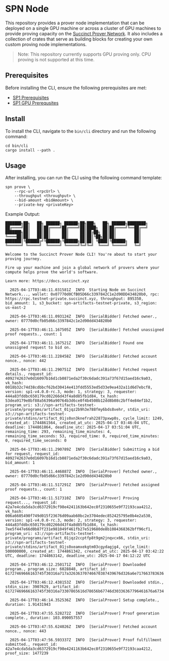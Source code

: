 # SPN Node

This repository provides a prover node implementation that can be deployed on a single GPU machine 
or across a cluster of GPU machines to provide proving capacity on the [Succinct Prover Network](https://docs.succinct.xyz/docs/network/introduction). It 
also includes a collection of crates that serve as building blocks for creating your own custom 
proving node implementations.

> Note: This repository currently supports GPU proving only. CPU proving is not supported at this time.

## Prerequisites

Before installing the CLI, ensure the following prerequisites are met:

- [SP1 Prerequisites](https://docs.succinct.xyz/docs/sp1/getting-started/install)
- [SP1 GPU Prerequsites](https://docs.succinct.xyz/docs/sp1/generating-proofs/hardware-acceleration)

## Install

To install the CLI, navigate to the `bin/cli` directory and run the following command:

```
cd bin/cli
cargo install --path .
```

## Usage

After installing, you can run the CLI using the following command template:

```
spn prove \
    --rpc-url <rpcUrl> \
    --throughput <throughput> \
    --bid-amount <bidAmount> \
    --private-key <privateKey>
```

Example Output:
```
███████╗██╗   ██╗ ██████╗ ██████╗██╗███╗   ██╗ ██████╗████████╗
██╔════╝██║   ██║██╔════╝██╔════╝██║████╗  ██║██╔════╝╚══██╔══╝
███████╗██║   ██║██║     ██║     ██║██╔██╗ ██║██║        ██║   
╚════██║██║   ██║██║     ██║     ██║██║╚██╗██║██║        ██║   
███████║╚██████╔╝╚██████╗╚██████╗██║██║ ╚████║╚██████╗   ██║   
╚══════╝ ╚═════╝  ╚═════╝ ╚═════╝╚═╝╚═╝  ╚═══╝ ╚═════╝   ╚═╝   

Welcome to the Succinct Prover Node CLI! You're about to start your proving journey.

Fire up your machine and join a global network of provers where your compute helps prove the world's software. 

Learn more: https://docs.succinct.xyz

  2025-04-17T03:46:11.031581Z  INFO  Starting Node on Succinct Network..., wallet: 0x07770d0CfB05D66c3397842C1e2d90DD434820b0, rpc: https://rpc.testnet-private.succinct.xyz, throughput: 895350, bid_amount: 1, s3_bucket: spn-artifacts-testnet-private, s3_region: us-east-2

  2025-04-17T03:46:11.093124Z  INFO  [SerialBidder] Fetched owner., owner: 07770d0cfb05d66c3397842c1e2d90dd434820b0

  2025-04-17T03:46:11.167505Z  INFO  [SerialBidder] Fetched unassigned proof requests., count: 1

  2025-04-17T03:46:11.167521Z  INFO  [SerialBidder] Found one unassigned request to bid on.

  2025-04-17T03:46:11.228458Z  INFO  [SerialBidder] Fetched account nonce., nonce: 442

  2025-04-17T03:46:11.290751Z  INFO  [SerialBidder] Fetched request details., request_id: 4092742637e0d16097b16d1cb0871eda2f30c6dadc391a73f67d15aed16c9a03, vk_hash: 0018b32c74d38cdbbcf62bd30414e413fdd5553ed5d33e9ea432a11d6d7ebcf8, version: sp1-v4.0.0-rc.3, mode: 1, strategy: 3, requester: 444a83fddbc650179cd02266d43f4a8d85fb1d84, tx_hash: 53dea9179e8bf88a56396a90764b3d6ce0f4b4508b12dd8b08c2bff4e84ef1b2, program_uri: s3://spn-artifacts-testnet-private/programs/artifact_01jqz2b9h3e788fmy6bds8vehr, stdin_uri: s3://spn-artifacts-testnet-private/stdins/artifact_01js0xn3knefrah22873pxwp0s, cycle_limit: 1249, created_at: 1744861564, created_at_utc: 2025-04-17 03:46:04 UTC, deadline: 1744861864, deadline_utc: 2025-04-17 03:51:04 UTC, remaining_time: 293, remaining_time_minutes: 4, remaining_time_seconds: 53, required_time: 0, required_time_minutes: 0, required_time_seconds: 0

  2025-04-17T03:46:11.290789Z  INFO  [SerialBidder] Submitting a bid for request, request_id: 4092742637e0d16097b16d1cb0871eda2f30c6dadc391a73f67d15aed16c9a03, bid_amount: 1

  2025-04-17T03:46:11.446887Z  INFO  [SerialProver] Fetched owner., owner: 07770d0cfb05d66c3397842c1e2d90dd434820b0

  2025-04-17T03:46:11.517291Z  INFO  [SerialProver] Fetched assigned proof requests., count: 1

  2025-04-17T03:46:11.517310Z  INFO  [SerialProver] Proving request..., request_id: 42a7e4cda5da3cd6372919cf98e4241163b642ec8f2310655e9f72193caa4212, vk_hash: 006a6605490f749d015f23676d09aab60bc2e3704edec852425795e0b4e2a530, version: sp1-v4.0.0-rc.3, mode: 2, strategy: 3, requester: 444a83fddbc650179cd02266d43f4a8d85fb1d84, tx_hash: 7ee5f447e66d0b87f231e981049f461fb27e519680de8b1084368362bff96cf1, program_uri: s3://spn-artifacts-testnet-private/programs/artifact_01jqz2ccptfp8t9gm2jnqvcx66, stdin_uri: s3://spn-artifacts-testnet-private/stdins/artifact_01js0xeamxekgtm03cgydagjg4, cycle_limit: 500000000, created_at: 1744861342, created_at_utc: 2025-04-17 03:42:22 UTC, deadline: 1744863142, deadline_utc: 2025-04-17 04:12:22 UTC

  2025-04-17T03:46:12.250171Z  INFO  [SerialProver] Downloaded program., program_size: 6028848, artifact_id: 61727469666163745f30316a717a32636370746670387439676d326a6e717663783636

  2025-04-17T03:46:12.438153Z  INFO  [SerialProver] Downloaded stdin., stdin_size: 3907629, artifact_id: 61727469666163745f30316a73307865616d78656b67746d30336367796461676a6734

  2025-04-17T03:46:14.352536Z  INFO  [SerialProver] Setup complete., duration: 1.91431943

  2025-04-17T03:47:55.528272Z  INFO  [SerialProver] Proof generation complete., duration: 103.090057557

  2025-04-17T03:47:55.624026Z  INFO  [SerialProver] Fetched account nonce., nonce: 443

  2025-04-17T03:47:56.593337Z  INFO  [SerialProver] Proof fulfillment submitted., request_id: 42a7e4cda5da3cd6372919cf98e4241163b642ec8f2310655e9f72193caa4212, proof_size: 1477239
```